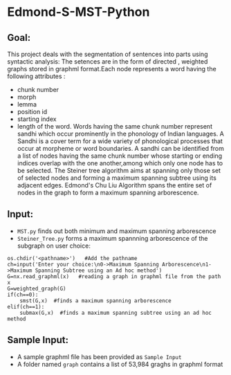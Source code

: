 # Edmond-S-MST-Python

## Goal:
This project deals with the segmentation of  sentences into parts using syntactic analysis:
The setences are in the form of directed , weighted graphs stored in graphml format.Each node represents a word having the following  attributes : 
- chunk number 
- morph
- lemma 
- position id 
- starting index
- length of the word.
Words having the same chunk number represent sandhi which occur prominently in the phonology of Indian languages. 
A Sandhi is a cover term for a wide variety of phonological processes that occur at morpheme or word boundaries.
A sandhi can be identified from a list of nodes having the same chunk number whose starting or ending indices overlap with the one another,among which only one node has to be selected.
The Steiner tree algorithm aims at spanning only those set of selected nodes and forming a maximum spanning subtree using its adjacent edges.
Edmond's Chu Liu Algorithm spans the entire set of nodes in the graph to form a maximum spanning arborescence.

## Input: 
- `MST.py` finds out both minimum and  maximum spanning arborescence
- `Steiner_Tree.py` forms a maximum spannning arborescence of the subgraph on user choice:

 ```
 os.chdir('<pathname>')   #Add the pathname
 ch=input('Enter your choice:\n0->Maximum Spanning Arborescence\n1->Maximum Spanning Subtree using an Ad hoc method')  
 G=nx.read_graphml(x)   #reading a graph in graphml file from the path x
 G=weighted_graph(G)
 if(ch==0):
     smst(G,x)  #finds a maximum spanning arborescence
 elif(ch==1):
     submax(G,x)  #finds a maximum spanning subtree using an ad hoc method
 ```
 
 ## Sample Input:
 - A sample graphml file has been provided as `Sample Input`
 - A folder named `graph` contains a list of 53,984 graghs in graphml format
 
 
 
